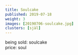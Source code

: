 ```yaml
---
title: Soulcake
published: 2019-07-18
weight: 3
images: [20190706-soulcake.jpg]
clusters: [själ]
---
```


being sold: soulcake\
price: soul
